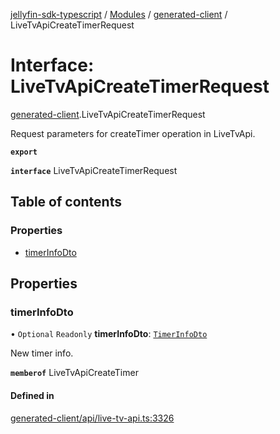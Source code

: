 [jellyfin-sdk-typescript](../README.md) / [Modules](../modules.md) / [generated-client](../modules/generated_client.md) / LiveTvApiCreateTimerRequest

# Interface: LiveTvApiCreateTimerRequest

[generated-client](../modules/generated_client.md).LiveTvApiCreateTimerRequest

Request parameters for createTimer operation in LiveTvApi.

**`export`**

**`interface`** LiveTvApiCreateTimerRequest

## Table of contents

### Properties

- [timerInfoDto](generated_client.LiveTvApiCreateTimerRequest.md#timerinfodto)

## Properties

### timerInfoDto

• `Optional` `Readonly` **timerInfoDto**: [`TimerInfoDto`](generated_client.TimerInfoDto.md)

New timer info.

**`memberof`** LiveTvApiCreateTimer

#### Defined in

[generated-client/api/live-tv-api.ts:3326](https://github.com/thornbill/jellyfin-sdk-typescript/blob/0f61f16/src/generated-client/api/live-tv-api.ts#L3326)
